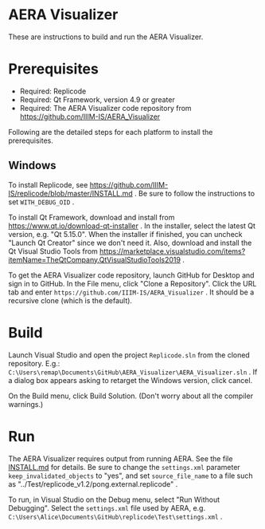 AERA Visualizer
===============

These are instructions to build and run the AERA Visualizer.

Prerequisites
=============

* Required: Replicode
* Required: Qt Framework, version 4.9 or greater
* Required: The AERA Visualizer code repository from https://github.com/IIIM-IS/AERA_Visualizer

Following are the detailed steps for each platform to install the prerequisites.

## Windows
To install Replicode, see https://github.com/IIIM-IS/replicode/blob/master/INSTALL.md . Be sure
to follow the instructions to set `WITH_DEBUG_OID` .

To install Qt Framework, download and install from https://www.qt.io/download-qt-installer . In the
installer, select the latest Qt version, e.g. "Qt 5.15.0". When the installer if finished, you can uncheck
"Launch Qt Creator" since we don't need it. Also, download and install the Qt Visual Studio Tools from
https://marketplace.visualstudio.com/items?itemName=TheQtCompany.QtVisualStudioTools2019 .

To get the AERA Visualizer code repository, launch GitHub for Desktop and sign in to GitHub. In the File menu, 
click "Clone a Repository". Click the URL tab and enter `https://github.com/IIIM-IS/AERA_Visualizer` . 
It should be a recursive clone (which is the default).

Build
=====
Launch Visual Studio and open the project `Replicode.sln` from the cloned repository. E.g.:
`C:\Users\remap\Documents\GitHub\AERA_Visualizer\AERA_Visualizer.sln` .  If a dialog box appears 
asking to retarget the Windows version, click cancel.

On the Build menu, click Build Solution. (Don't worry about all the compiler warnings.)

Run
===

The AERA Visualizer requires output from running AERA. See the file [INSTALL.md](https://github.com/IIIM-IS/replicode/blob/master/INSTALL.md)
for details. Be sure to change the `settings.xml` parameter `keep_invalidated_objects` to "yes", and set
`source_file_name` to a file such as "../Test/replicode_v1.2/pong.external.replicode" .

To run, in Visual Studio on the Debug menu, select "Run Without Debugging". Select the `settings.xml` file used by AERA, e.g.
`C:\Users\Alice\Documents\GitHub\replicode\Test\settings.xml` .
